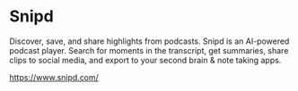 # Snipd
Discover, save, and share highlights from podcasts. Snipd is an AI-powered podcast player. Search for moments in the transcript, get summaries, share clips to social media, and export to your second brain & note taking apps.

https://www.snipd.com/
